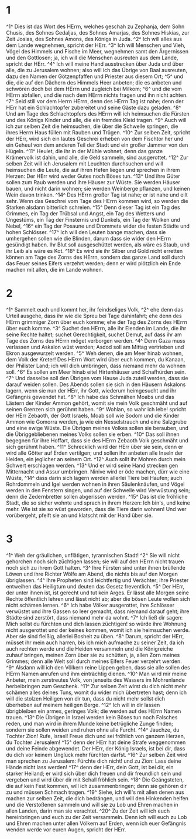 # 1
^1^ Dies ist das Wort des HErrn, welches geschah zu Zephanja, dem Sohn Chusis, des Sohnes Gedaljas, des Sohnes Amarjas, des Sohnes Hiskias, zur Zeit Josias, des Sohnes Amons, des Königs in Juda. ^2^ Ich will alles aus dem Lande wegnehmen, spricht der HErr. ^3^ Ich will Menschen und Vieh, Vögel des Himmels und Fische im Meer, wegnehmen samt den Ärgernissen und den Gottlosen; ja, ich will die Menschen ausreuten aus dem Lande, spricht der HErr. ^4^ Ich will meine Hand ausstrecken über Juda und über alle, die zu Jerusalem wohnen; also will ich das Übrige von Baal ausreuten, dazu den Namen der Götzenpfaffen und Priester aus diesem Ort; ^5^ und die, die auf den Dächern des Himmels Heer anbeten; die es anbeten und schwören doch bei dem HErrn und zugleich bei Milkom; ^6^ und die vom HErrn abfallen, und die nach dem HErrn nichts fragen und ihn nicht achten. ^7^ Seid still vor dem Herrn HErrn, denn des HErrn Tag ist nahe; denn der HErr hat ein Schlachtopfer zubereitet und seine Gäste dazu geladen. ^8^ Und am Tage des Schlachtopfers des HErrn will ich heimsuchen die Fürsten und des Königs Kinder und alle, die ein fremdes Kleid tragen. ^9^ Auch will ich zur selben Zeit die heimsuchen, die über die Schwelle springen, die ihres Herrn Haus füllen mit Rauben und Trügen. ^10^ Zur selben Zeit, spricht der HErr, wird sich ein lautes Geschrei erheben von dem Fischtor her und ein Geheul von dem anderen Teil der Stadt und ein großer Jammer von den Hügeln. ^11^ Heulet, die ihr in der Mühle wohnet; denn das ganze Krämervolk ist dahin, und alle, die Geld sammeln, sind ausgerottet. ^12^ Zur selben Zeit will ich Jerusalem mit Leuchten durchsuchen und will heimsuchen die Leute, die auf ihren Hefen liegen und sprechen in ihrem Herzen: Der HErr wird weder Gutes noch Böses tun. ^13^ Und ihre Güter sollen zum Raub werden und ihre Häuser zur Wüste. Sie werden Häuser bauen, und nicht darin wohnen; sie werden Weinberge pflanzen, und keinen Wein davon trinken. ^14^ Des HErrn großer Tag ist nahe; er ist nahe und eilt sehr. Wenn das Geschrei vom Tage des HErrn kommen wird, so werden die Starken alsdann bitterlich schreien. ^15^ Denn dieser Tag ist ein Tag des Grimmes, ein Tag der Trübsal und Angst, ein Tag des Wetters und Ungestüms, ein Tag der Finsternis und Dunkels, ein Tag der Wolken und Nebel, ^16^ ein Tag der Posaune und Drommete wider die festen Städte und hohen Schlösser. ^17^ Ich will den Leuten bange machen, dass sie umhergehen sollen wie die Blinden, darum dass sie wider den HErrn gesündigt haben. Ihr Blut soll ausgeschüttet werden, als wäre es Staub, und ihr Leib als wäre es Kot. ^18^ Es wird sie ihr Silber und Gold nicht erretten können am Tage des Zorns des HErrn, sondern das ganze Land soll durch das Feuer seines Eifers verzehrt werden; denn er wird plötzlich ein Ende machen mit allen, die im Lande wohnen.

# 2
^1^ Sammelt euch und kommt her, ihr feindseliges Volk, ^2^ ehe denn das Urteil ausgehe, dass ihr wie die Spreu bei Tage dahinfahrt; ehe denn des HErrn grimmiger Zorn über euch komme; ehe der Tag des Zorns des HErrn über euch komme. ^3^ Suchet den HErrn, alle ihr Elenden im Lande, die ihr seine Rechte haltet; suchet Gerechtigkeit, suchet Demut, auf dass ihr am Tage des Zorns des HErrn möget verborgen werden. ^4^ Denn Gaza muss verlassen und Askalon wüst werden; Asdod soll am Mittag vertrieben und Ekron ausgewurzelt werden. ^5^ Weh denen, die am Meer hinab wohnen, dem Volk der Kreter! Des HErrn Wort wird über euch kommen, du Kanaan, der Philister Land; ich will dich umbringen, dass niemand mehr da wohnen soll. ^6^ Es sollen am Meer hinab eitel Hirtenhäuser und Schafhürden sein. ^7^ Und dasselbe soll den Übrigen vom Hause Juda zuteil werden, dass sie darauf weiden sollen. Des Abends sollen sie sich in den Häusern Askalons lagern, wenn sie nun der HErr, ihr Gott, wiederum heimgesucht und ihr Gefängnis gewendet hat. ^8^ Ich habe das Schmähen Moabs und das Lästern der Kinder Ammon gehört, womit sie mein Volk geschmäht und auf seinen Grenzen sich gerühmt haben. ^9^ Wohlan, so wahr ich lebe! spricht der HErr Zebaoth, der Gott Israels, Moab soll wie Sodom und die Kinder Ammon wie Gomorra werden, ja wie ein Nesselstrauch und eine Salzgrube und eine ewige Wüste. Die Übrigen meines Volkes sollen sie berauben, und die Übriggebliebenen meines Volks sollen sie erben. ^10^ Das soll ihnen begegnen für ihre Hoffart, dass sie des HErrn Zebaoth Volk geschmäht und sich gerühmt haben. ^11^ Schrecklich wird der HErr über sie sein, denn er wird alle Götter auf Erden vertilgen; und sollen ihn anbeten alle Inseln der Heiden, ein jeglicher an seinem Ort. ^12^ Auch sollt ihr Mohren durch mein Schwert erschlagen werden. ^13^ Und er wird seine Hand strecken gen Mitternacht und Assur umbringen. Ninive wird er öde machen, dürr wie eine Wüste, ^14^ dass darin sich lagern werden allerlei Tiere bei Haufen; auch Rohrdommeln und Igel werden wohnen in ihren Säulenknäufen, und Vögel werden in den Fenstern singen, und auf der Schwelle wird Verwüstung sein; denn die Zedernbretter sollen abgerissen werden. ^15^ Das ist die fröhliche Stadt, die so sicher wohnte und sprach in ihrem Herzen: Ich bin's, und keine mehr. Wie ist sie so wüst geworden, dass die Tiere darin wohnen! Und wer vorübergeht, pfeift sie an und klatscht mit der Hand über sie.

# 3
^1^ Weh der gräulichen, unflätigen, tyrannischen Stadt! ^2^ Sie will nicht gehorchen noch sich züchtigen lassen; sie will auf den HErrn nicht trauen noch sich zu ihrem Gott halten. ^3^ Ihre Fürsten sind unter ihnen brüllende Löwen und ihre Richter Wölfe am Abend, die nichts bis auf den Morgen übriglassen. ^4^ Ihre Propheten sind leichtfertig und Verächter; ihre Priester entweihen das Heiligtum und deuten das Gesetz freventlich. ^5^ Der HErr, der unter ihnen ist, ist gerecht und tut kein Arges. Er lässt alle Morgen seine Rechte öffentlich lehren und lässt nicht ab; aber die bösen Leute wollen sich nicht schämen lernen. ^6^ Ich habe Völker ausgerottet, ihre Schlösser verwüstet und ihre Gassen so leer gemacht, dass niemand darauf geht; ihre Städte sind zerstört, dass niemand mehr da wohnt. ^7^ Ich ließ dir sagen: Mich sollst du fürchten und dich lassen züchtigen! so würde ihre Wohnung nicht ausgerottet und der keines kommen, womit ich sie heimsuchen werde. Aber sie sind fleißig, allerlei Bosheit zu üben. ^8^ Darum, spricht der HErr, müsset ihr mein auch harren, bis ich mich aufmache zu seiner Zeit, da ich auch rechten werde und die Heiden versammeln und die Königreiche zuhauf bringen, meinen Zorn über sie zu schütten, ja, allen Zorn meines Grimmes; denn alle Welt soll durch meines Eifers Feuer verzehrt werden. ^9^ Alsdann will ich den Völkern reine Lippen geben, dass sie alle sollen des HErrn Namen anrufen und ihm einträchtig dienen. ^10^ Man wird mir meine Anbeter, mein zerstreutes Volk, von jenseits des Wassers im Mohrenlande herbeibringen zum Geschenk. ^11^ Zur selben Zeit wirst du dich nicht mehr schämen alles deines Tuns, womit du wider mich übertreten hast; denn ich will die stolzen Heiligen von dir tun, dass du nicht mehr sollst dich überheben auf meinem heiligen Berge. ^12^ Ich will in dir lassen übrigbleiben ein armes, geringes Volk; die werden auf des HErrn Namen trauen. ^13^ Die Übrigen in Israel werden kein Böses tun noch Falsches reden, und man wird in ihrem Munde keine betrügliche Zunge finden; sondern sie sollen weiden und ruhen ohne alle Furcht. ^14^ Jauchze, du Tochter Zion! Rufe, Israel! Freue dich und sei fröhlich von ganzem Herzen, du Tochter Jerusalem! ^15^ denn der HErr hat deine Strafe weggenommen und deine Feinde abgewendet. Der HErr, der König Israels, ist bei dir, dass du dich vor keinem Unglück mehr fürchten darfst. ^16^ Zur selben Zeit wird man sprechen zu Jerusalem: Fürchte dich nicht! und zu Zion: Lass deine Hände nicht lass werden! ^17^ denn der HErr, dein Gott, ist bei dir, ein starker Heiland; er wird sich über dich freuen und dir freundlich sein und vergeben und wird über dir mit Schall fröhlich sein. ^18^ Die Geängsteten, die auf kein Fest kommen, will ich zusammenbringen; denn sie gehören dir zu und müssen Schmach tragen. ^19^ Siehe, ich will's mit allen denen aus machen zur selben Zeit, die dich bedrängen, und will den Hinkenden helfen und die Verstoßenen sammeln und will sie zu Lob und Ehren machen in allen Landen, darin man sie verachtet. ^20^ Zu der Zeit will ich euch hereinbringen und euch zu der Zeit versammeln. Denn ich will euch zu Lob und Ehren machen unter allen Völkern auf Erden, wenn ich euer Gefängnis wenden werde vor euren Augen, spricht der HErr.